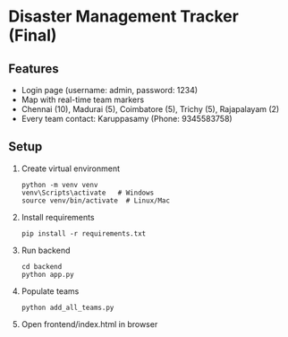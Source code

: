 # Disaster Management Tracker (Final)

## Features
- Login page (username: admin, password: 1234)
- Map with real-time team markers
- Chennai (10), Madurai (5), Coimbatore (5), Trichy (5), Rajapalayam (2)
- Every team contact: Karuppasamy (Phone: 9345583758)

## Setup
1. Create virtual environment
   ```
   python -m venv venv
   venv\Scripts\activate   # Windows
   source venv/bin/activate  # Linux/Mac
   ```

2. Install requirements
   ```
   pip install -r requirements.txt
   ```

3. Run backend
   ```
   cd backend
   python app.py
   ```

4. Populate teams
   ```
   python add_all_teams.py
   ```

5. Open frontend/index.html in browser
